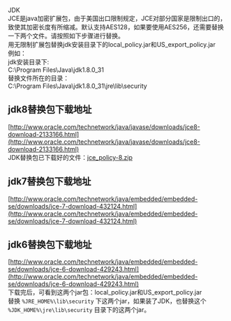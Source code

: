 JDK<br />JCE是java加密扩展包，由于美国出口限制规定，JCE对部分国家是限制出口的，致使其加密长度有所缩减。默认支持AES128，如果要使用AES256，还需要替换一下两个文件。请按照如下步骤进行替换。<br />用无限制扩展包替换jdk安装目录下的local_policy.jar和US_export_policy.jar<br />例如：<br />jdk安装目录下: <br />C:\Program Files\Java\jdk1.8.0_31<br />替换文件所在的目录：<br />C:\Program Files\Java\jdk1.8.0_31\jre\lib\security
<a name="Y42nY"></a>
## jdk8替换包下载地址
[http://www.oracle.com/technetwork/java/javase/downloads/jce8-download-2133166.html](http://www.oracle.com/technetwork/java/javase/downloads/jce8-download-2133166.html)<br />JDK替换包已下载好的文件：[jce_policy-8.zip](https://www.yuque.com/attachments/yuque/0/2021/zip/396745/1618328156052-040bfefd-1469-454d-80da-675aa085270e.zip?_lake_card=%7B%22uid%22%3A%221618328155636-0%22%2C%22src%22%3A%22https%3A%2F%2Fwww.yuque.com%2Fattachments%2Fyuque%2F0%2F2021%2Fzip%2F396745%2F1618328156052-040bfefd-1469-454d-80da-675aa085270e.zip%22%2C%22name%22%3A%22jce_policy-8.zip%22%2C%22size%22%3A12417%2C%22type%22%3A%22application%2Fx-zip-compressed%22%2C%22ext%22%3A%22zip%22%2C%22progress%22%3A%7B%22percent%22%3A99%7D%2C%22status%22%3A%22done%22%2C%22percent%22%3A0%2C%22id%22%3A%22K5uwP%22%2C%22card%22%3A%22file%22%7D)
<a name="4hG8f"></a>
## jdk7替换包下载地址
[http://www.oracle.com/technetwork/java/embedded/embedded-se/downloads/jce-7-download-432124.html](http://www.oracle.com/technetwork/java/embedded/embedded-se/downloads/jce-7-download-432124.html)
<a name="mGjdS"></a>
## jdk6替换包下载地址
[http://www.oracle.com/technetwork/java/embedded/embedded-se/downloads/jce-6-download-429243.html](http://www.oracle.com/technetwork/java/embedded/embedded-se/downloads/jce-6-download-429243.html)<br />下载完后，可看到这两个jar包：local_policy.jar和US_export_policy.jar<br />替换 `%JRE_HOME%\lib\security` 下这两个jar，如果装了JDK，也替换这个 `%JDK_HOME%\jre\lib\security` 目录下的这两个jar。
